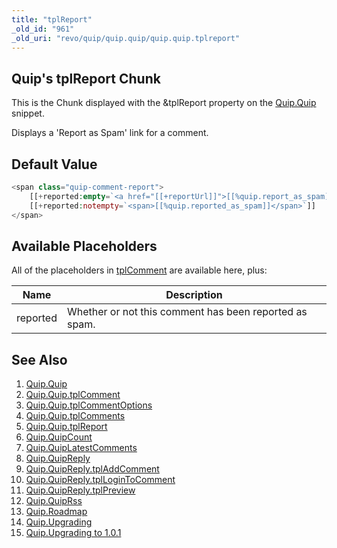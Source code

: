 ```yaml
---
title: "tplReport"
_old_id: "961"
_old_uri: "revo/quip/quip.quip/quip.quip.tplreport"
---
```


## Quip's tplReport Chunk

This is the Chunk displayed with the &tplReport property on the [Quip.Quip](/extras/quip/quip.quip "Quip.Quip") snippet.

Displays a 'Report as Spam' link for a comment.

## Default Value

``` php 
<span class="quip-comment-report">
    [[+reported:empty=`<a href="[[+reportUrl]]">[[%quip.report_as_spam]]</a>`]]
    [[+reported:notempty=`<span>[[%quip.reported_as_spam]]</span>`]]
</span>
```

## Available Placeholders

All of the placeholders in [tplComment](/extras/quip/quip.quip/quip.quip.tplcomment "Quip.Quip.tplComment") are available here, plus:

| Name     | Description                                            |
| -------- | ------------------------------------------------------ |
| reported | Whether or not this comment has been reported as spam. |

## See Also

1. [Quip.Quip](/extras/quip/quip.quip)
  1. [Quip.Quip.tplComment](/extras/quip/quip.quip/quip.quip.tplcomment)
  2. [Quip.Quip.tplCommentOptions](/extras/quip/quip.quip/quip.quip.tplcommentoptions)
  3. [Quip.Quip.tplComments](/extras/quip/quip.quip/quip.quip.tplcomments)
  4. [Quip.Quip.tplReport](/extras/quip/quip.quip/quip.quip.tplreport)
2. [Quip.QuipCount](/extras/quip/quip.quipcount)
3. [Quip.QuipLatestComments](/extras/quip/quip.quiplatestcomments)
4. [Quip.QuipReply](/extras/quip/quip.quipreply)
  1. [Quip.QuipReply.tplAddComment](/extras/quip/quip.quipreply/quip.quipreply.tpladdcomment)
  2. [Quip.QuipReply.tplLoginToComment](/extras/quip/quip.quipreply/quip.quipreply.tpllogintocomment)
  3. [Quip.QuipReply.tplPreview](/extras/quip/quip.quipreply/quip.quipreply.tplpreview)
5. [Quip.QuipRss](/extras/quip/quip.quiprss)
6. [Quip.Roadmap](/extras/quip/quip.roadmap)
7. [Quip.Upgrading](/extras/quip/quip.upgrading)
  1. [Quip.Upgrading to 1.0.1](/extras/quip/quip.upgrading/quip.upgrading-to-1.0.1)